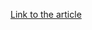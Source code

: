 [Link to the article](https://research.nccgroup.com/2020/11/18/ta505-a-brief-history-of-their-time/)
